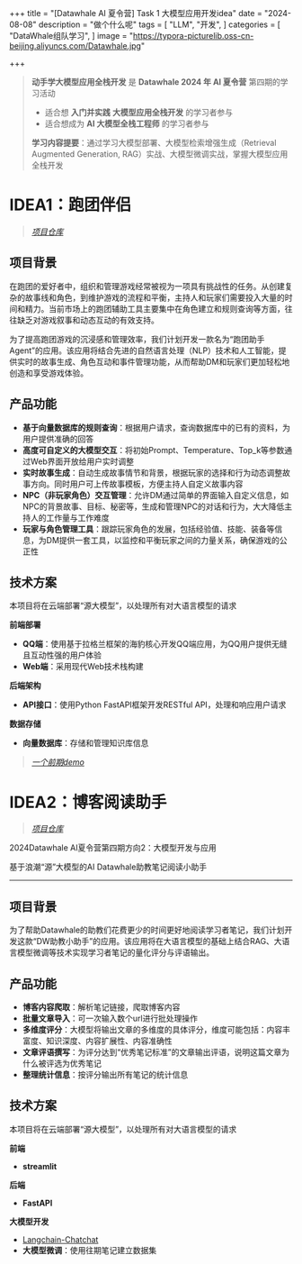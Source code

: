 +++
title = "[Datawhale AI 夏令营] Task 1 大模型应用开发idea"
date = "2024-08-08"
description = "做个什么呢"
tags = [
 "LLM",
 "开发",
]
categories = [
 "DataWhale组队学习",
]
image = "https://typora-picturelib.oss-cn-beijing.aliyuncs.com/Datawhale.jpg"

+++


> **动手学大模型应用全栈开发** 是 **Datawhale 2024 年 AI 夏令营** 第四期的学习活动
>
> - 适合想 **入门并实践** **大模型应用全栈开发** 的学习者参与
> - 适合想成为 **AI 大模型全栈工程师** 的学习者参与
>
> **学习内容提要**：通过学习大模型部署、大模型检索增强生成（Retrieval Augmented Generation, RAG）实战、大模型微调实战，掌握大模型应用全栈开发

# IDEA1：跑团伴侣

> *[项目仓库](https://github.com/halitum/trpg-companions)*

## 项目背景

在跑团的爱好者中，组织和管理游戏经常被视为一项具有挑战性的任务。从创建复杂的故事线和角色，到维护游戏的流程和平衡，主持人和玩家们需要投入大量的时间和精力。当前市场上的跑团辅助工具主要集中在角色建立和规则查询等方面，往往缺乏对游戏叙事和动态互动的有效支持。

为了提高跑团游戏的沉浸感和管理效率，我们计划开发一款名为“跑团助手Agent”的应用。该应用将结合先进的自然语言处理（NLP）技术和人工智能，提供实时的故事生成、角色互动和事件管理功能，从而帮助DM和玩家们更加轻松地创造和享受游戏体验。



## 产品功能

- **基于向量数据库的规则查询**：根据用户请求，查询数据库中的已有的资料，为用户提供准确的回答
- **高度可自定义的大模型交互**：将初始Prompt、Temperature、Top_k等参数通过Web界面开放给用户实时调整
- **实时故事生成**：自动生成故事情节和背景，根据玩家的选择和行为动态调整故事方向。同时用户可上传故事模板，方便主持人自定义故事内容
- **NPC（非玩家角色）交互管理**：允许DM通过简单的界面输入自定义信息，如NPC的背景故事、目标、秘密等，生成和管理NPC的对话和行为，大大降低主持人的工作量与工作难度
- **玩家与角色管理工具**：跟踪玩家角色的发展，包括经验值、技能、装备等信息，为DM提供一套工具，以监控和平衡玩家之间的力量关系，确保游戏的公正性



## 技术方案

本项目将在云端部署“源大模型”，以处理所有对大语言模型的请求

**前端部署**

- **QQ端**：使用基于拉格兰框架的海豹核心开发QQ端应用，为QQ用户提供无缝且互动性强的用户体验
- **Web端**：采用现代Web技术栈构建

**后端架构**

- **API接口**：使用Python FastAPI框架开发RESTful API，处理和响应用户请求

**数据存储**

- **向量数据库**：存储和管理知识库信息



> *[一个前期demo](http://www.hell-0.xyz/p/chatbot项目说明/)*



# IDEA2：博客阅读助手

> *[项目仓库](https://github.com/halitum/datawhale-tutor-helper)*

2024Datawhale AI夏令营第四期方向2：大模型开发与应用

基于浪潮“源”大模型的AI Datawhale助教笔记阅读小助手

------

## 项目背景



为了帮助Datawhale的助教们花费更少的时间更好地阅读学习者笔记，我们计划开发这款“DW助教小助手”的应用。该应用将在大语言模型的基础上结合RAG、大语言模型微调等技术实现学习者笔记的量化评分与评语输出。

## 产品功能



- **博客内容爬取**：解析笔记链接，爬取博客内容
- **批量文章导入**：可一次输入数个url进行批处理操作
- **多维度评分**：大模型将输出文章的多维度的具体评分，维度可能包括：内容丰富度、知识深度、内容扩展性、内容准确性
- **文章评语撰写**：为评分达到“优秀笔记标准”的文章输出评语，说明这篇文章为什么被评选为优秀笔记
- **整理统计信息**：按评分输出所有笔记的统计信息

## 技术方案



本项目将在云端部署“源大模型”，以处理所有对大语言模型的请求

**前端**

- **streamlit**

**后端**

- **FastAPI**

**大模型开发**

- [Langchain-Chatchat](https://github.com/chatchat-space/Langchain-Chatchat)
- **大模型微调**：使用往期笔记建立数据集